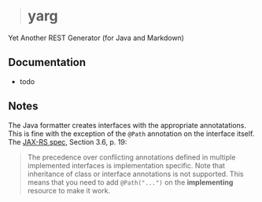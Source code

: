># yarg

Yet Another REST Generator (for Java and Markdown)

## Documentation
* todo

## Notes
The Java formatter creates interfaces with the appropriate
annotatations. This is fine with the exception of the `@Path`
annotation on the interface itself. The <a
href="http://download.oracle.com/otn-pub/jcp/jaxrs-2_0-fr-eval-spec/jsr339-jaxrs-2.0-final-spec.pdf"
target="_blank">JAX-RS spec</a>, Section 3.6, p. 19: 
> The precedence over conflicting annotations defined in
> multiple implemented interfaces is implementation specific.
> Note that inheritance of class or interface annotations
> is not supported.
This means that you need to add `@Path("...")` on the __implementing__
resource to make it work.
